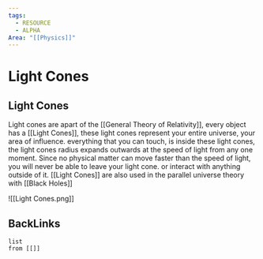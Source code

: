 ```yaml
---
tags:
  - RESOURCE
  - ALPHA
Area: "[[Physics]]"
---
```


# Light Cones

## Light Cones
Light cones are apart of the [[General Theory of Relativity]], every object has a [[Light Cones]], these light cones represent your entire universe, your area of influence. everything that you can touch, is inside these light cones, the light cones radius expands outwards at the speed of light from any one moment. Since no physical matter can move faster than the speed of light, you will never be able to leave your light cone. or interact with anything outside of it. [[Light Cones]] are also used in the parallel universe theory with [[Black Holes]]

![[Light Cones.png]]

## BackLinks

```dataview
list
from [[]]
```
